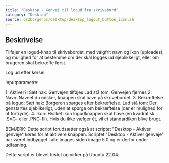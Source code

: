 ```yaml
---
title: "Desktop - Genvej til logud fra skrivebord"
category: "Desktop"
source: os2borgerpc/desktop/desktop_logout_button_icon.sh
---
```


## Beskrivelse
Tilføjer en logud-knap til skrivebordet, med valgfrit navn og ikon (uploades), og mulighed for at bestemme om der skal logges ud øjeblikkeligt, eller om brugeren skal bekræfte først.

Log ud efter kørsel.

Inputparametre:

1: Aktiver?:
   Sæt hak: Genvejen tilføjes
   Lad stå tom: Genvejen fjernes
2: Navn: Navnet du ønsker, knappen skal have på skrivebordet.
3. Bekræftelse på logud:
  Sæt hak: Borgeren spørges efter bekræftelse.
  Lad stå tom: Der genstartes øjeblikelligt, uden at spørge om bekræftelse (der er mulighed for at fortryde).
4. Ikon: Hvilket ikon logudknappen skal have (en kvadratisk .SVG- eller .PNG-fil). Hvis du ikke vælger ét, vil et standardikon blive brugt.

BEMÆRK: Dette script forudsætter også at scriptet "Desktop - Aktiver genveje" køres for at aktivere knappen.
Scriptet "Desktop - Aktiver genveje" har været indbygget i alle images siden image 5.0 og er derfor under udfasning.

Dette script er blevet testet og virker på Ubuntu 22.04.
